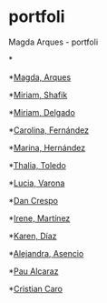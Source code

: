# portfoli
Magda Arques - portfoli


*[]()

*[Magda, Arques](https://arquesm.github.io/portfoli/)

*[Miriam, Shafik](https://mimi-sh.github.io/Portfoli/)

*[Miriam, Delgado](https://miriam-dm.github.io/portfolio_web/)

*[Carolina, Fernández](https://carolrecursos.github.io/PortfoliWeb/)

*[Marina, Hernández](https://marinailu.github.io/Interfaz-portfolio/)

*[Thalia, Toledo](https://thalsxwho.github.io/portfolio_web/)

*[Lucia, Varona](https://lucypoke.github.io/Lloc-Web/)

*[Dan Crespo](https://dan413413.github.io/portfoliweb/)

*[Irene, Martínez]()

*[Karen, Díaz](https://karendiazdoamaral.github.io/PAGINA-WEB/)

*[Alejandra, Asencio](https://asencioca.github.io/portfolio/)

*[Pau Alcaraz](https://paumonn.github.io/portfoli-pau/)

*[Cristian Caro](https://caroac818.github.io/Portfolio/)
